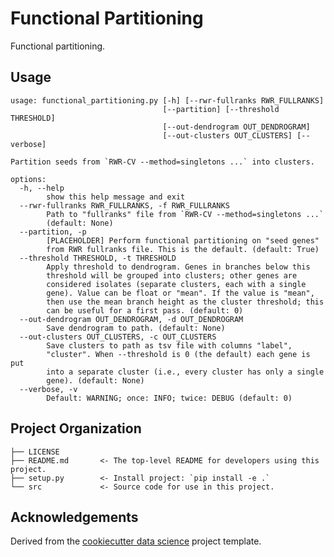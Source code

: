 Functional Partitioning
==============================

Functional partitioning.

Usage
-----

```
usage: functional_partitioning.py [-h] [--rwr-fullranks RWR_FULLRANKS]
                                  [--partition] [--threshold THRESHOLD]
                                  [--out-dendrogram OUT_DENDROGRAM]
                                  [--out-clusters OUT_CLUSTERS] [--verbose]

Partition seeds from `RWR-CV --method=singletons ...` into clusters.

options:
  -h, --help
        show this help message and exit
  --rwr-fullranks RWR_FULLRANKS, -f RWR_FULLRANKS
        Path to "fullranks" file from `RWR-CV --method=singletons ...`
        (default: None)
  --partition, -p
        [PLACEHOLDER] Perform functional partitioning on "seed genes"
        from RWR fullranks file. This is the default. (default: True)
  --threshold THRESHOLD, -t THRESHOLD
        Apply threshold to dendrogram. Genes in branches below this
        threshold will be grouped into clusters; other genes are
        considered isolates (separate clusters, each with a single
        gene). Value can be float or "mean". If the value is "mean",
        then use the mean branch height as the cluster threshold; this
        can be useful for a first pass. (default: 0)
  --out-dendrogram OUT_DENDROGRAM, -d OUT_DENDROGRAM
        Save dendrogram to path. (default: None)
  --out-clusters OUT_CLUSTERS, -c OUT_CLUSTERS
        Save clusters to path as tsv file with columns "label",
        "cluster". When --threshold is 0 (the default) each gene is put
        into a separate cluster (i.e., every cluster has only a single
        gene). (default: None)
  --verbose, -v
        Default: WARNING; once: INFO; twice: DEBUG (default: 0)
```


Project Organization
--------------------

    ├── LICENSE
    ├── README.md       <- The top-level README for developers using this project.
    ├── setup.py        <- Install project: `pip install -e .`
    └── src             <- Source code for use in this project.


Acknowledgements
----------------

Derived from the [cookiecutter data science][] project template.


<!-- LINKS -->

[cookiecutter data science]: https://drivendata.github.io/cookiecutter-data-science/

<!-- END -->
